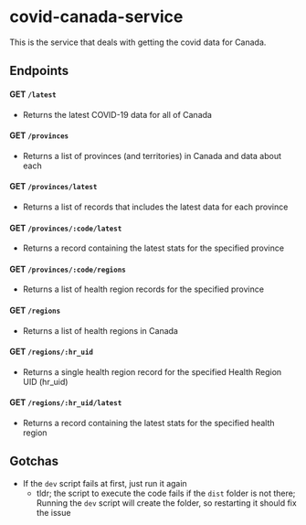 # covid-canada-service

This is the service that deals with getting the covid data for Canada.

## Endpoints

#### GET `/latest`
* Returns the latest COVID-19 data for all of Canada

#### GET `/provinces`
* Returns a list of provinces (and territories) in Canada and data about each

#### GET `/provinces/latest`
* Returns a list of records that includes the latest data for each province

#### GET `/provinces/:code/latest`
* Returns a record containing the latest stats for the specified province

#### GET `/provinces/:code/regions`
* Returns a list of health region records for the specified province

#### GET `/regions`
* Returns a list of health regions in Canada

#### GET `/regions/:hr_uid`
* Returns a single health region record for the specified Health Region UID (hr_uid)

#### GET `/regions/:hr_uid/latest`
* Returns a record containing the latest stats for the specified health region

## Gotchas

* If the `dev` script fails at first, just run it again
  * tldr; the script to execute the code fails if the `dist` folder is not there; Running the `dev` script will create the folder, so restarting it should fix the issue
